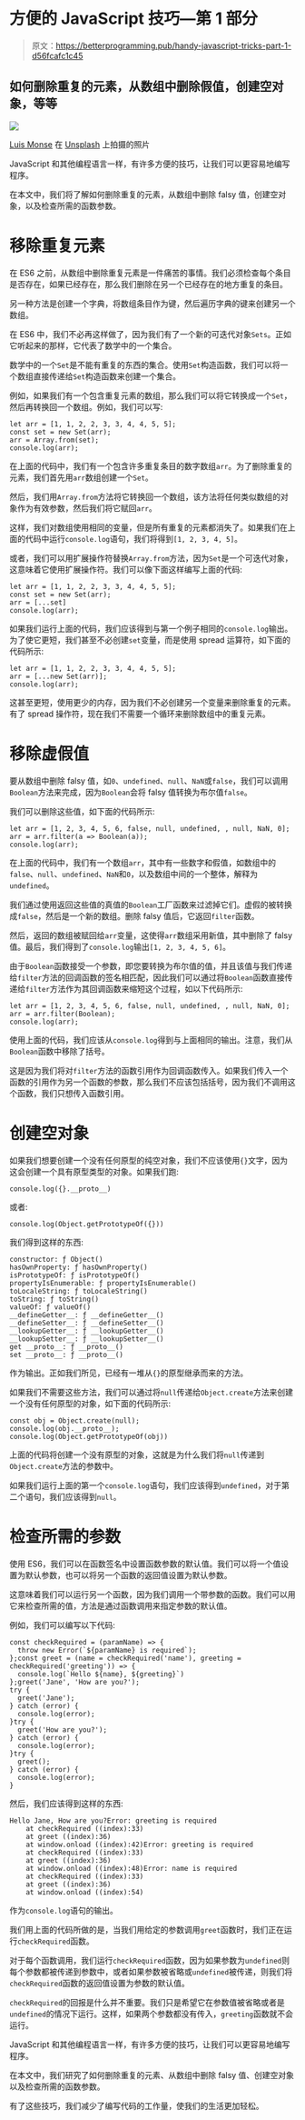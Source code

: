 # 方便的 JavaScript 技巧—第 1 部分

> 原文：<https://betterprogramming.pub/handy-javascript-tricks-part-1-d56fcafc1c45>

## 如何删除重复的元素，从数组中删除假值，创建空对象，等等

![](img/e927de6cdb32dc30b51de7343b1fdc3d.png)

[Luis Monse](https://unsplash.com/@luismonse?utm_source=medium&utm_medium=referral) 在 [Unsplash](https://unsplash.com?utm_source=medium&utm_medium=referral) 上拍摄的照片

JavaScript 和其他编程语言一样，有许多方便的技巧，让我们可以更容易地编写程序。

在本文中，我们将了解如何删除重复的元素，从数组中删除 falsy 值，创建空对象，以及检查所需的函数参数。

# 移除重复元素

在 ES6 之前，从数组中删除重复元素是一件痛苦的事情。我们必须检查每个条目是否存在，如果已经存在，那么我们删除在另一个已经存在的地方重复的条目。

另一种方法是创建一个字典，将数组条目作为键，然后遍历字典的键来创建另一个数组。

在 ES6 中，我们不必再这样做了，因为我们有了一个新的可迭代对象`Sets`。正如它听起来的那样，它代表了数学中的一个集合。

数学中的一个`Set`是不能有重复的东西的集合。使用`Set`构造函数，我们可以将一个数组直接传递给`Set`构造函数来创建一个集合。

例如，如果我们有一个包含重复元素的数组，那么我们可以将它转换成一个`Set`，然后再转换回一个数组。例如，我们可以写:

```
let arr = [1, 1, 2, 2, 3, 3, 4, 4, 5, 5];
const set = new Set(arr);
arr = Array.from(set);
console.log(arr);
```

在上面的代码中，我们有一个包含许多重复条目的数字数组`arr`。为了删除重复的元素，我们首先用`arr`数组创建一个`Set`。

然后，我们用`Array.from`方法将它转换回一个数组，该方法将任何类似数组的对象作为有效参数，然后我们将它赋回`arr`。

这样，我们对数组使用相同的变量，但是所有重复的元素都消失了。如果我们在上面的代码中运行`console.log`语句，我们将得到`[1, 2, 3, 4, 5]`。

或者，我们可以用扩展操作符替换`Array.from`方法，因为`Set`是一个可迭代对象，这意味着它使用扩展操作符。我们可以像下面这样编写上面的代码:

```
let arr = [1, 1, 2, 2, 3, 3, 4, 4, 5, 5];
const set = new Set(arr);
arr = [...set]
console.log(arr);
```

如果我们运行上面的代码，我们应该得到与第一个例子相同的`console.log`输出。为了使它更短，我们甚至不必创建`set`变量，而是使用 spread 运算符，如下面的代码所示:

```
let arr = [1, 1, 2, 2, 3, 3, 4, 4, 5, 5];
arr = [...new Set(arr)];
console.log(arr);
```

这甚至更短，使用更少的内存，因为我们不必创建另一个变量来删除重复的元素。有了 spread 操作符，现在我们不需要一个循环来删除数组中的重复元素。

# 移除虚假值

要从数组中删除 falsy 值，如`0`、`undefined`、`null`、`NaN`或`false`，我们可以调用`Boolean`方法来完成，因为`Boolean`会将 falsy 值转换为布尔值`false`。

我们可以删除这些值，如下面的代码所示:

```
let arr = [1, 2, 3, 4, 5, 6, false, null, undefined, , null, NaN, 0];
arr = arr.filter(a => Boolean(a));
console.log(arr);
```

在上面的代码中，我们有一个数组`arr`，其中有一些数字和假值，如数组中的`false`、`null`、`undefined`、`NaN`和`0`，以及数组中间的一个整体，解释为`undefined`。

我们通过使用返回这些值的真值的`Boolean`工厂函数来过滤掉它们。虚假的被转换成`false`，然后是一个新的数组。删除 falsy 值后，它返回`filter`函数。

然后，返回的数组被赋回给`arr`变量，这使得`arr`数组采用新值，其中删除了 falsy 值。最后，我们得到了`console.log`输出`[1, 2, 3, 4, 5, 6]`。

由于`Boolean`函数接受一个参数，即您要转换为布尔值的值，并且该值与我们传递给`filter`方法的回调函数的签名相匹配，因此我们可以通过将`Boolean`函数直接传递给`filter`方法作为其回调函数来缩短这个过程，如以下代码所示:

```
let arr = [1, 2, 3, 4, 5, 6, false, null, undefined, , null, NaN, 0];
arr = arr.filter(Boolean);
console.log(arr);
```

使用上面的代码，我们应该从`console.log`得到与上面相同的输出。注意，我们从`Boolean`函数中移除了括号。

这是因为我们将对`filter`方法的函数引用作为回调函数传入。如果我们传入一个函数的引用作为另一个函数的参数，那么我们不应该包括括号，因为我们不调用这个函数，我们只想传入函数引用。

# 创建空对象

如果我们想要创建一个没有任何原型的纯空对象，我们不应该使用`{}`文字，因为这会创建一个具有原型类型的对象。如果我们跑:

```
console.log({}.__proto__)
```

或者:

```
console.log(Object.getPrototypeOf({}))
```

我们得到这样的东西:

```
constructor: ƒ Object()
hasOwnProperty: ƒ hasOwnProperty()
isPrototypeOf: ƒ isPrototypeOf()
propertyIsEnumerable: ƒ propertyIsEnumerable()
toLocaleString: ƒ toLocaleString()
toString: ƒ toString()
valueOf: ƒ valueOf()
__defineGetter__: ƒ __defineGetter__()
__defineSetter__: ƒ __defineSetter__()
__lookupGetter__: ƒ __lookupGetter__()
__lookupSetter__: ƒ __lookupSetter__()
get __proto__: ƒ __proto__()
set __proto__: ƒ __proto__()
```

作为输出。正如我们所见，已经有一堆从`{}`的原型继承而来的方法。

如果我们不需要这些方法，我们可以通过将`null`传递给`Object.create`方法来创建一个没有任何原型的对象，如下面的代码所示:

```
const obj = Object.create(null);
console.log(obj.__proto__);
console.log(Object.getPrototypeOf(obj))
```

上面的代码将创建一个没有原型的对象，这就是为什么我们将`null`传递到`Object.create`方法的参数中。

如果我们运行上面的第一个`console.log`语句，我们应该得到`undefined`，对于第二个语句，我们应该得到`null`。

# 检查所需的参数

使用 ES6，我们可以在函数签名中设置函数参数的默认值。我们可以将一个值设置为默认参数，也可以将另一个函数的返回值设置为默认参数。

这意味着我们可以运行另一个函数，因为我们调用一个带参数的函数。我们可以用它来检查所需的值，方法是通过函数调用来指定参数的默认值。

例如，我们可以编写以下代码:

```
const checkRequired = (paramName) => {
  throw new Error(`${paramName} is required`);
};const greet = (name = checkRequired('name'), greeting = checkRequired('greeting')) => {
  console.log(`Hello ${name}, ${greeting}`)
};greet('Jane', 'How are you?');
try {
  greet('Jane');
} catch (error) {
  console.log(error);
}try {
  greet('How are you?');
} catch (error) {
  console.log(error);
}try {
  greet();
} catch (error) {
  console.log(error);
}
```

然后，我们应该得到这样的东西:

```
Hello Jane, How are you?Error: greeting is required
    at checkRequired ((index):33)
    at greet ((index):36)
    at window.onload ((index):42)Error: greeting is required
    at checkRequired ((index):33)
    at greet ((index):36)
    at window.onload ((index):48)Error: name is required
    at checkRequired ((index):33)
    at greet ((index):36)
    at window.onload ((index):54)
```

作为`console.log`语句的输出。

我们用上面的代码所做的是，当我们用给定的参数调用`greet`函数时，我们正在运行`checkRequired`函数。

对于每个函数调用，我们运行`checkRequired`函数，因为如果参数为`undefined`则每个参数都被传递到参数中，或者如果参数被省略或`undefined`被传递，则我们将`checkRequired`函数的返回值设置为参数的默认值。

`checkRequired`的回报是什么并不重要。我们只是希望它在参数值被省略或者是`undefined`的情况下运行。这样，如果两个参数都没有传入，`greeting`函数就不会运行。

JavaScript 和其他编程语言一样，有许多方便的技巧，让我们可以更容易地编写程序。

在本文中，我们研究了如何删除重复的元素、从数组中删除 falsy 值、创建空对象以及检查所需的函数参数。

有了这些技巧，我们减少了编写代码的工作量，使我们的生活更加轻松。